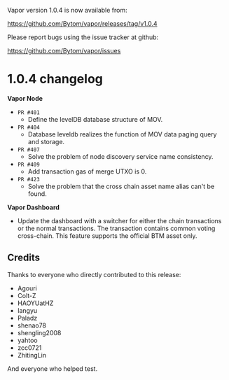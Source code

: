 Vapor version 1.0.4 is now available from:

  https://github.com/Bytom/vapor/releases/tag/v1.0.4


Please report bugs using the issue tracker at github:

  https://github.com/Bytom/vapor/issues




1.0.4 changelog
================
__Vapor Node__

+ `PR #401`
    - Define the levelDB database structure of MOV.
+ `PR #404`
    - Database leveldb realizes the function of MOV data paging query and storage.
+ `PR #407`
    - Solve the problem of node discovery service name consistency.
+ `PR #409`
    - Add transaction gas of merge UTXO is 0.
+ `PR #423`
    - Solve the problem that the cross chain asset name alias can't be found.


__Vapor Dashboard__

- Update the dashboard with a switcher for either the chain transactions or the normal transactions. The transaction contains common voting cross-chain. This feature supports the official BTM asset only.

Credits
--------

Thanks to everyone who directly contributed to this release:

- Agouri
- Colt-Z
- HAOYUatHZ
- langyu
- Paladz
- shenao78
- shengling2008
- yahtoo
- zcc0721
- ZhitingLin

And everyone who helped test.
